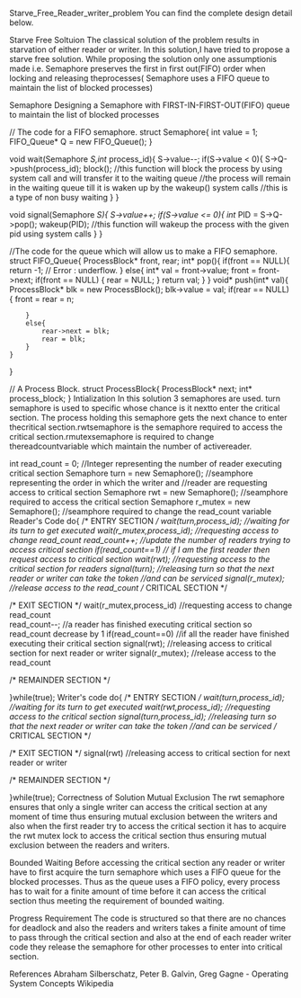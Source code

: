 Starve_Free_Reader_writer_problem
You can find the complete design detail below.

Starve Free Soltuion
The classical solution of the problem results in starvation of either reader or writer. In this solution,I have tried to propose a starve free solution. While proposing the solution only one assumptionis made i.e. Semaphore preserves the first in first out(FIFO) order when locking and releasing theprocesses( Semaphore uses a FIFO queue to maintain the list of blocked processes)

Semaphore
Designing a Semaphore with FIRST-IN-FIRST-OUT(FIFO) queue to maintain the list of blocked processes

// The code for a FIFO semaphore.
struct Semaphore{
  int value = 1;
  FIFO_Queue* Q = new FIFO_Queue();
}
    
void wait(Semaphore *S,int* process_id){
  S->value--;
  if(S->value < 0){
  S->Q->push(process_id);
  block(); //this function will block the process by using system call and will transfer it to the waiting queue
           //the process will remain in the waiting queue till it is waken up by the wakeup() system calls
           //this is a type of non busy waiting
  }
}
    
void signal(Semaphore *S){
  S->value++;
  if(S->value <= 0){
  int* PID = S->Q->pop();
  wakeup(PID); //this function will wakeup the process with the given pid using system calls
  }
}


//The code for the queue which will allow us to make a FIFO semaphore.
struct FIFO_Queue{
    ProcessBlock* front, rear;
    int* pop(){
        if(front == NULL){
            return -1;            // Error : underflow.
        }
        else{
            int* val = front->value;
            front = front->next;
            if(front == NULL)
            {
                rear = NULL;
            }
            return val;
        }
    }
    void* push(int* val){
        ProcessBlock* blk = new ProcessBlock();
        blk->value = val;
        if(rear == NULL){
            front = rear = n;
            
        }
        else{
            rear->next = blk;
            rear = blk;
        }
    }
    
}

// A Process Block.
struct ProcessBlock{
    ProcessBlock* next;
    int* process_block;
}
Intialization
In this solution 3 semaphores are used. turn semaphore is used to specific whose chance is it nextto enter the critical section. The process holding this semaphore gets the next chance to enter thecritical section.rwtsemaphore is the semaphore required to access the critical section.rmutexsemaphore is required to change thereadcountvariable which maintain the number of activereader.

int read_count = 0;                      //Integer representing the number of reader executing critical section
Semaphore turn = new Semaphore();        //seamphore representing the order in which the writer and 
                                         //reader are requesting access to critical section
Semaphore rwt = new Semaphore();         //seamphore required to access the critical section
Semaphore r_mutex = new Semaphore();     //seamphore required to change the read_count variable
Reader's Code
do{
/* ENTRY SECTION */
       wait(turn,process_id);              //waiting for its turn to get executed
       wait(r_mutex,process_id);           //requesting access to change read_count
       read_count++;                       //update the number of readers trying to access critical section 
       if(read_count==1)                   // if I am the first reader then request access to critical section
         wait(rwt);                        //requesting  access to the critical section for readers
       signal(turn);                       //releasing turn so that the next reader or writer can take the token
                                           //and can be serviced
       signal(r_mutex);                    //release access to the read_count
/* CRITICAL SECTION */
       
/* EXIT SECTION */
       wait(r_mutex,process_id)            //requesting access to change read_count         
       read_count--;                       //a reader has finished executing critical section so read_count decrease by 1
       if(read_count==0)                   //if all the reader have finished executing their critical section
        signal(rwt);                       //releasing access to critical section for next reader or writer
       signal(r_mutex);                    //release access to the read_count  
       
/* REMAINDER SECTION */
       
}while(true);
Writer's code
do{
/* ENTRY SECTION */
      wait(turn,process_id);              //waiting for its turn to get executed
      wait(rwt,process_id);               //requesting  access to the critical section
      signal(turn,process_id);            //releasing turn so that the next reader or writer can take the token
                                          //and can be serviced
/* CRITICAL SECTION */

/* EXIT SECTION */
      signal(rwt)                         //releasing access to critical section for next reader or writer

/* REMAINDER SECTION */

}while(true);
Correctness of Solution
Mutual Exclusion
The rwt semaphore ensures that only a single writer can access the critical section at any moment of time thus ensuring mutual exclusion between the writers and also when the first reader try to access the critical section it has to acquire the rwt mutex lock to access the critical section thus ensuring mutual exclusion between the readers and writers.

Bounded Waiting
Before accessing the critical section any reader or writer have to first acquire the turn semaphore which uses a FIFO queue for the blocked processes. Thus as the queue uses a FIFO policy, every process has to wait for a finite amount of time before it can access the critical section thus meeting the requirement of bounded waiting.

Progress Requirement
The code is structured so that there are no chances for deadlock and also the readers and writers takes a finite amount of time to pass through the critical section and also at the end of each reader writer code they release the semaphore for other processes to enter into critical section.

References
Abraham Silberschatz, Peter B. Galvin, Greg Gagne - Operating System Concepts
Wikipedia
